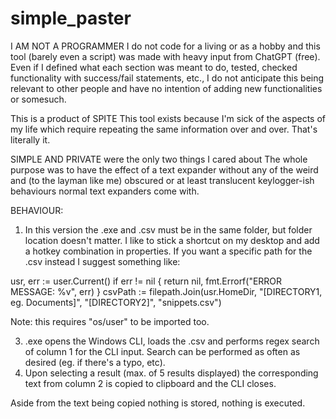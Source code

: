 # simple_paster

I AM NOT A PROGRAMMER
I do not code for a living or as a hobby and this tool (barely even a script) was made with
heavy input from ChatGPT (free). Even if I defined what each section was meant to do, tested,
checked functionality with success/fail statements, etc., I do not anticipate this being
relevant to other people and have no intention of adding new functionalities or somesuch.

This is a product of SPITE
This tool exists because I'm sick of the aspects of my life which require repeating the same
information over and over. That's literally it.

SIMPLE AND PRIVATE were the only two things I cared about
The whole purpose was to have the effect of a text expander without any of the weird and
(to the layman like me) obscured or at least translucent keylogger-ish behaviours normal
text expanders come with.

BEHAVIOUR:
1. In this version the .exe and .csv must be in the same folder, but folder location doesn't
matter. I like to stick a shortcut on my desktop and add a hotkey combination in properties.
If you want a specific path for the .csv instead I suggest something like:

 usr, err := user.Current()
	if err != nil {
		return nil, fmt.Errorf("ERROR MESSAGE: %v", err)
	}
	csvPath := filepath.Join(usr.HomeDir, "[DIRECTORY1, eg. Documents]", "[DIRECTORY2]", "snippets.csv")

Note: this requires "os/user" to be imported too.
 
3. .exe opens the Windows CLI, loads the .csv and performs regex search of column 1 for the
CLI input. Search can be performed as often as desired (eg. if there's a typo, etc).
4. Upon selecting a result (max. of 5 results displayed) the corresponding text from column 2
is copied to clipboard and the CLI closes.

Aside from the text being copied nothing is stored, nothing is executed.
